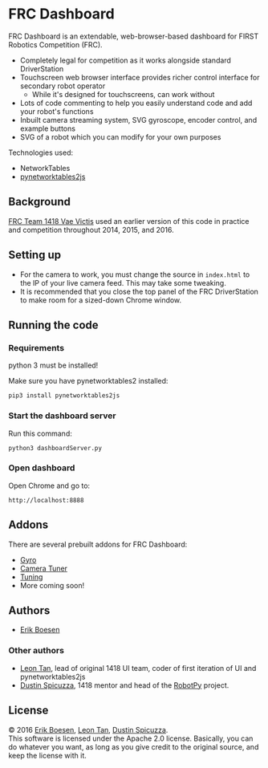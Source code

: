 # FRC Dashboard

FRC Dashboard is an extendable, web-browser-based dashboard for FIRST Robotics Competition (FRC).

* Completely legal for competition as it works alongside standard DriverStation
* Touchscreen web browser interface provides richer control interface for secondary robot operator
  * While it's designed for touchscreens, can work without
* Lots of code commenting to help you easily understand code and add your robot's functions
* Inbuilt camera streaming system, SVG gyroscope, encoder control, and example buttons
* SVG of a robot which you can modify for your own purposes

Technologies used:
* NetworkTables
* [pynetworktables2js](https://github.com/robotpy/pynetworktables2js)

## Background

[FRC Team 1418 Vae Victis](https://github.com/frc1418) used an earlier version of this code in practice and competition throughout 2014, 2015, and 2016.

## Setting up

* For the camera to work, you must change the source in `index.html` to the IP of your live camera feed. This may take some tweaking.
* It is recommended that you close the top panel of the FRC DriverStation to make room for a sized-down Chrome window.

## Running the code

### Requirements

python 3 must be installed!

Make sure you have pynetworktables2 installed:

    pip3 install pynetworktables2js

### Start the dashboard server

Run this command:

    python3 dashboardServer.py

### Open dashboard

Open Chrome and go to:

    http://localhost:8888

## Addons

There are several prebuilt addons for FRC Dashboard:
* [Gyro](https://github.com/FRCDashboard/FRCDashboard-Gyro)
* [Camera Tuner](https://github.com/FRCDashboard/FRCDashboard-CameraTuner)
* [Tuning](https://github.com/FRCDashboard/FRCDashboard-Tuning)
* More coming soon!

## Authors

* [Erik Boesen](https://github.com/ErikBoesen)

### Other authors
* [Leon Tan](https://github.com/lleontan), lead of original 1418 UI team, coder of first iteration of UI and pynetworktables2js
* [Dustin Spicuzza](https://github.com/virtuald), 1418 mentor and head of the [RobotPy](https://github.com/robotpy) project.

## License

© 2016 [Erik Boesen](https://github.com/ErikBoesen), [Leon Tan](https://github.com/lleontan), [Dustin Spicuzza](@virtuald).  
This software is licensed under the Apache 2.0 license. Basically, you can do whatever you want, as long as you give credit to the original source, and keep the license with it.